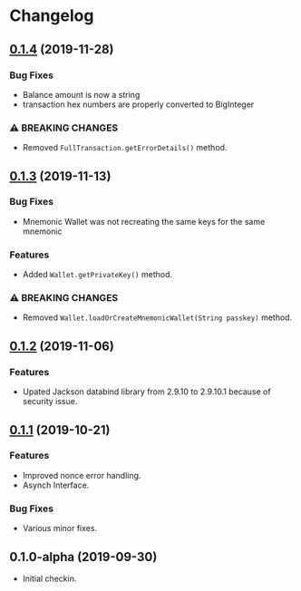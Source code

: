 # Changelog

## [0.1.4](https://github.com/SIMBAChain/libsimba4j/compare/v0.1.3...v0.1.4) (2019-11-28)


### Bug Fixes

* Balance amount is now a string
* transaction hex numbers are properly converted to BigInteger


### ⚠ BREAKING CHANGES

* Removed `FullTransaction.getErrorDetails()` method.


## [0.1.3](https://github.com/SIMBAChain/libsimba4j/compare/v0.1.2...v0.1.3) (2019-11-13)


### Bug Fixes

* Mnemonic Wallet was not recreating the same keys for the same mnemonic

### Features

* Added `Wallet.getPrivateKey()` method.


### ⚠ BREAKING CHANGES

* Removed `Wallet.loadOrCreateMnemonicWallet(String passkey)` method.


## [0.1.2](https://github.com/SIMBAChain/libsimba4j/compare/v0.1.1...v0.1.2) (2019-11-06)


### Features

* Upated Jackson databind library from 2.9.10 to 2.9.10.1 because of security issue. 



## [0.1.1](https://github.com/SIMBAChain/libsimba4j/compare/v0.1.0-alpha...v0.1.1) (2019-10-21)


### Features

* Improved nonce error handling.
* Asynch Interface.

### Bug Fixes

* Various minor fixes.



## 0.1.0-alpha (2019-09-30)

* Initial checkin.
